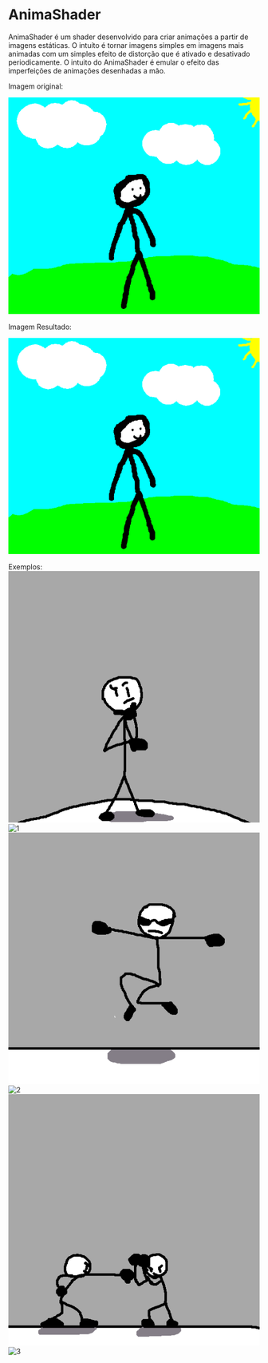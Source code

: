 # AnimaShader
AnimaShader é um shader desenvolvido para criar animações a partir de imagens estáticas. O intuíto é tornar imagens simples em imagens mais animadas com um simples efeito de distorção que é ativado e desativado periodicamente. O intuito do AnimaShader é emular o efeito das imperfeições de animações desenhadas a mão.

Imagem original:

![Original](img.png)

Imagem Resultado:

![Resultado](GIF.gif)



Exemplos:
![1](img1.png) ![1](gif1.png)
![2](img2.png) ![2](gif2.png)
![3](img3.png) ![3](gif3.png)
